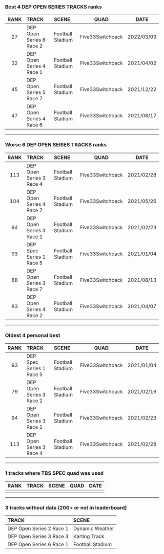 ### Best 4 DEP OPEN SERIES TRACKS ranks
|RANK|TRACK|SCENE|QUAD|DATE|
|:---:|:---|:---|:---:|:---:|
|27|DEP Open Series 6 Race 2|Football Stadium|Five33Switchback|2022/03/09|
|32|DEP Open Series 4 Race 1|Football Stadium|Five33Switchback|2021/04/02|
|45|DEP Open Series 5 Race 7|Football Stadium|Five33Switchback|2021/12/22|
|47|DEP Open Series 4 Race 6|Football Stadium|Five33Switchback|2021/08/17|
---
### Worse 6 DEP OPEN SERIES TRACKS ranks
|RANK|TRACK|SCENE|QUAD|DATE|
|:---:|:---|:---|:---:|:---:|
|113|DEP Open Series 3 Race 4|Football Stadium|Five33Switchback|2021/02/28|
|104|DEP Open Series 4 Race 7|Football Stadium|Five33Switchback|2021/05/26|
|94|DEP Open Series 3 Race 1|Football Stadium|Five33Switchback|2021/02/23|
|93|DEP Spec Series 1 Race 5|Football Stadium|Five33Switchback|2021/01/04|
|88|DEP Open Series 3 Race 7|Football Stadium|Five33Switchback|2021/08/13|
|83|DEP Open Series 4 Race 2|Football Stadium|Five33Switchback|2021/04/07|
---
### Oldest 4 personal best
|RANK|TRACK|SCENE|QUAD|DATE|
|:---:|:---|:---|:---:|:---:|
|93|DEP Spec Series 1 Race 5|Football Stadium|Five33Switchback|2021/01/04|
|79|DEP Open Series 3 Race 2|Football Stadium|Five33Switchback|2021/02/16|
|94|DEP Open Series 3 Race 1|Football Stadium|Five33Switchback|2021/02/23|
|113|DEP Open Series 3 Race 4|Football Stadium|Five33Switchback|2021/02/28|
---
### 1 tracks where TBS SPEC quad was used
|RANK|TRACK|SCENE|QUAD|DATE|
|:---:|:---|:---|:---:|:---:|
||||||
---
### 3 tracks without data (200+ or not in leaderboard)
|TRACK|SCENE|
|:---|:---|
|DEP Open Series 2 Race 1|Dynamic Weather|
|DEP Open Series 3 Race 3|Karting Track|
|DEP Open Series 6 Race 1|Football Stadium|
